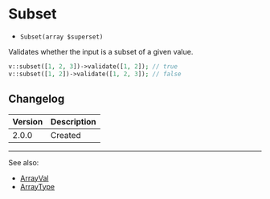 # Subset

- `Subset(array $superset)`

Validates whether the input is a subset of a given value.

```php
v::subset([1, 2, 3])->validate([1, 2]); // true
v::subset([1, 2])->validate([1, 2, 3]); // false
```

## Changelog

Version | Description
--------|-------------
  2.0.0 | Created

***
See also:

- [ArrayVal](ArrayVal.md)
- [ArrayType](ArrayType.md)
